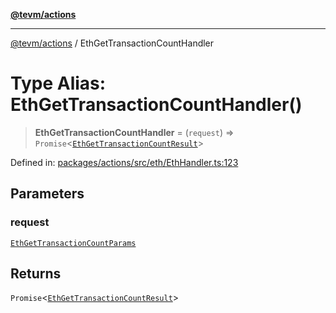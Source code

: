 [**@tevm/actions**](../README.md)

***

[@tevm/actions](../globals.md) / EthGetTransactionCountHandler

# Type Alias: EthGetTransactionCountHandler()

> **EthGetTransactionCountHandler** = (`request`) => `Promise`\<[`EthGetTransactionCountResult`](EthGetTransactionCountResult.md)\>

Defined in: [packages/actions/src/eth/EthHandler.ts:123](https://github.com/evmts/tevm-monorepo/blob/main/packages/actions/src/eth/EthHandler.ts#L123)

## Parameters

### request

[`EthGetTransactionCountParams`](EthGetTransactionCountParams.md)

## Returns

`Promise`\<[`EthGetTransactionCountResult`](EthGetTransactionCountResult.md)\>
